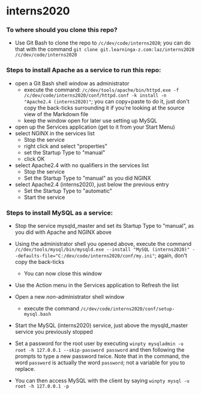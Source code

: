 # interns2020

### To where should you clone this repo?

* Use Git Bash to clone the repo to `/c/dev/code/interns2020`; you can do that with the command `git clone git.learninga-z.com:laz/interns2020 /c/dev/code/interns2020`

### Steps to install Apache as a service to run this repo:

* open a Git Bash shell window as administrator
  * execute the command: `/c/dev/tools/apache/bin/httpd.exe -f /c/dev/code/interns2020/conf/httpd.conf -k install -n "Apache2.4 (interns2020)"`; you can copy+paste to do it, just don't copy the back-ticks surrounding it if you're looking at the source view of the Markdown file
  * keep the window open for later use setting up MySQL
* open up the Services application (get to it from your Start Menu)
* select NGINX in the services list
  * Stop the service
  * right click and select "properties"
  * set the Startup Type to "manual"
  * click OK
* select Apache2.4 with no qualifiers in the services list
  * Stop the service
  * Set the Startup Type to "manual" as you did NGINX
* select Apache2.4 (interns2020), just below the previous entry
  * Set the Startup Type to "automatic"
  * Start the service

### Steps to install MySQL as a service:

* Stop the service mysqld_master and set its Startup Type to "manual", as you did with Apache and NGINX above
* Using the administrator shell you opened above, execute the command `/c/dev/tools/mysql/bin/mysqld.exe --install "MySQL (interns2020)" --defaults-file="C:/dev/code/interns2020/conf/my.ini"`; again, don't copy the back-ticks
  * You can now close this window
* Use the Action menu in the Services application to Refresh the list
* Open a new _non_-administrator shell window
  * execute the command `/c/dev/code/interns2020/conf/setup-mysql.bash`
* Start the MySQL (interns2020) service, just above the mysqld_master service you previously stopped
* Set a password for the root user by executing `winpty mysqladmin -u root -h 127.0.0.1 --skip-password password` and then following the prompts to type a new password twice.  Note that in the command, the word `password` is actually the word `password`; not a variable for you to replace.

* You can then access MySQL with the client by saying `winpty mysql -u root -h 127.0.0.1 -p`
